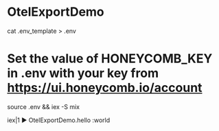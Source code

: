 # OtelExportDemo

cat .env_template > .env

# Set the value of HONEYCOMB_KEY in .env with your key from https://ui.honeycomb.io/account

source .env && iex -S mix

iex|1 ▶ OtelExportDemo.hello
:world
```
